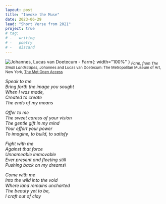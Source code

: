```yaml
---
layout: post
title: "Invoke the Muse"
date: 2023-06-29
lead: "Short Verse from 2021"
project: true
# tag:
# -   writing
# -   poetry
# -   discard
---
```


![Johannes, Lucas van Doetecum - Farm](/assets/images/Doetecum-Farm.jpg){: width="100%" }
<sub>_Farm, from The Small Landscapes_, Johannes and Lucas van Doetecum: The Metropolitan Museum of Art, New York, [The Met Open Access](www.metmuseum.org)</sub>

*Speak to me*\
*Bring forth the image you sought*\
*When I was made,*\
*Created to create*\
*The ends of my means*


*Offer to me*\
*The sweet caress of your vision*\
*The gentle gift in my mind*\
*Your effort your power*\
*To imagine, to build, to satisfy*


*Fight with me*\
*Against that force*\
*Unnameable immovable*\
*Ever present and fleeting still*\
*Pushing back on my dreams*\


*Come with me*\
*Into the wild into the void*\
*Where land remains uncharted*\
*The beauty yet to be,*\
*I craft out of clay*